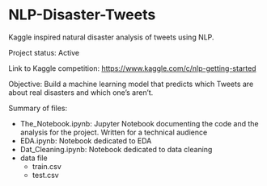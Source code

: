 # NLP-Disaster-Tweets
Kaggle inspired natural disaster analysis of tweets using NLP.

Project status: Active

Link to Kaggle competition: https://www.kaggle.com/c/nlp-getting-started

Objective: Build a machine learning model that predicts which Tweets are about real disasters and which one’s aren’t.

Summary of files:
 - The_Notebook.ipynb: Jupyter Notebook documenting the code and the analysis for the project. Written for a technical audience
 - EDA.ipynb: Notebook dedicated to EDA
 - Dat_Cleaning.ipynb: Notebook dedicated to data cleaning
 - data file
     - train.csv
     - test.csv
